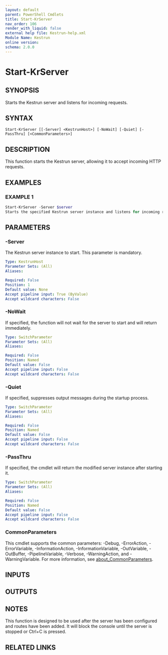 ```yaml
---
layout: default
parent: PowerShell Cmdlets
title: Start-KrServer
nav_order: 106
render_with_liquid: false
external help file: Kestrun-help.xml
Module Name: Kestrun
online version:
schema: 2.0.0
---
```


# Start-KrServer

## SYNOPSIS
Starts the Kestrun server and listens for incoming requests.

## SYNTAX

```
Start-KrServer [[-Server] <KestrunHost>] [-NoWait] [-Quiet] [-PassThru] [<CommonParameters>]
```

## DESCRIPTION
This function starts the Kestrun server, allowing it to accept incoming HTTP requests.

## EXAMPLES

### EXAMPLE 1
```powershell
Start-KrServer -Server $server
Starts the specified Kestrun server instance and listens for incoming requests.
```

## PARAMETERS

### -Server
The Kestrun server instance to start.
This parameter is mandatory.

```yaml
Type: KestrunHost
Parameter Sets: (All)
Aliases:

Required: False
Position: 1
Default value: None
Accept pipeline input: True (ByValue)
Accept wildcard characters: False
```

### -NoWait
If specified, the function will not wait for the server to start and will return immediately.

```yaml
Type: SwitchParameter
Parameter Sets: (All)
Aliases:

Required: False
Position: Named
Default value: False
Accept pipeline input: False
Accept wildcard characters: False
```

### -Quiet
If specified, suppresses output messages during the startup process.

```yaml
Type: SwitchParameter
Parameter Sets: (All)
Aliases:

Required: False
Position: Named
Default value: False
Accept pipeline input: False
Accept wildcard characters: False
```

### -PassThru
If specified, the cmdlet will return the modified server instance after starting it.

```yaml
Type: SwitchParameter
Parameter Sets: (All)
Aliases:

Required: False
Position: Named
Default value: False
Accept pipeline input: False
Accept wildcard characters: False
```

### CommonParameters
This cmdlet supports the common parameters: -Debug, -ErrorAction, -ErrorVariable, -InformationAction, -InformationVariable, -OutVariable, -OutBuffer, -PipelineVariable, -Verbose, -WarningAction, and -WarningVariable. For more information, see [about_CommonParameters](http://go.microsoft.com/fwlink/?LinkID=113216).

## INPUTS

## OUTPUTS

## NOTES
This function is designed to be used after the server has been configured and routes have been added.
It will block the console until the server is stopped or Ctrl+C is pressed.

## RELATED LINKS
